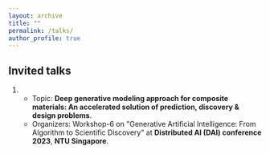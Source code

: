 ```yaml
---
layout: archive
title: ""
permalink: /talks/
author_profile: true
---
```


## Invited talks
1. * Topic: **Deep generative modeling approach for composite materials: An accelerated solution of prediction, discovery & design problems**.
   * Organizers: Workshop-6 on "Generative Artificial Intelligence: From Algorithm to Scientific Discovery" at **Distributed AI (DAI) conference 2023**, **NTU Singapore**.
